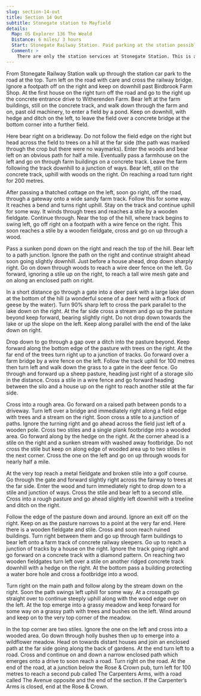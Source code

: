 ```yaml
---
slug: section-14-out
title: Section 14 Out
subtitle: Stonegate station to Mayfield
details:
  Map: OS Explorer 136 The Weald
  Distance: 6 miles/ 3 hours
  Start: Stonegate Railway Station. Paid parking at the station possible.
  Comment: >
    There are only the station services at Stonegate Station. This is a longer walk through varied and wooded countryside. There are many stiles and constant attention to maps and instructions is advisable.
---
```

From Stonegate Railway Station walk up through the station car park to the road at the top. Turn left on the road with care and cross the railway bridge. Ignore a footpath off on the right and keep on downhill past Birdbrook Farm Shop. At the first house on the right turn off the road and go to the right up the concrete entrance drive to Witherenden Farm. Bear left at the farm buildings, still on the concrete track, and walk down through the farm and on, past old machinery, to enter a field by a pond. Keep on downhill, with hedge and ditch on the left, to leave the field over a concrete bridge at the bottom corner into a further field.

Here bear right on a bridleway. Do not follow the field edge on the right but head across the field to trees on a hill at the far side (the path was marked through the crop but there were no waymarks). Enter the woods and bear left on an obvious path for half a mile. Eventually pass a farmhouse on the left and go on through farm buildings on a concrete track. Leave the farm following the track downhill to a junction of ways. Bear left, still on the concrete track, uphill with woods on the right. On reaching a road turn right for 200 metres.

After passing a thatched cottage on the left, soon go right, off the road, through a gateway onto a wide sandy farm track. Follow this for some way. It reaches a bend and turns right uphill. Stay on the track and continue uphill for some way. It winds through trees and reaches a stile by a wooden fieldgate. Continue through. Near the top of the hill, where track begins to swing left, go off right on a footpath with a wire fence on the right. This soon reaches a stile by a wooden fieldgate, cross and go on up through a wood.

Pass a sunken pond down on the right and reach the top of the hill. Bear left to a path junction. Ignore the path on the right and continue straight ahead soon going slightly downhill. Just before a house ahead, drop down sharply right. Go on down through woods to reach a wire deer fence on the left. Go forward, ignoring a stile up on the right, to reach a tall wire mesh gate and on along an enclosed path on right.

In a short distance go through a gate into a deer park with a large lake down at the bottom of the hill (a wonderful scene of a deer herd with a flock of geese by the water). Turn 90% sharp left to cross the park parallel to the lake down on the right. At the far side cross a stream and go up the pasture beyond keep forward, bearing slightly right. Do not drop down towards the lake or up the slope on the left. Keep along parallel with the end of the lake down on right.

Drop down to go through a gap over a ditch into the pasture beyond. Keep forward along the bottom edge of the pasture with trees on the right. At the far end of the trees turn right up to a junction of tracks. Go forward over a farm bridge by a wire fence on the left. Follow the track uphill for 100 metres then turn left and walk down the grass to a gate in the deer fence. Go through and forward up a sheep pasture, heading just right of a storage silo in the distance. Cross a stile in a wire fence and go forward heading between the silo and a house up on the right to reach another stile at the far side.

Cross into a rough area. Go forward on a raised path between ponds to a driveway. Turn left over a bridge and immediately right along a field edge with trees and a stream on the right. Soon cross a stile to a junction of paths. Ignore the turning right and go ahead across the field just left of a wooden pole. Cross two stiles and a single plank footbridge into a wooded area. Go forward along by the hedge on the right. At the corner ahead is a stile on the right and a sunken stream with washed away footbridge. Do not cross the stile but keep on along edge of wooded area up to two stiles in the next corner. Cross the one on the left and go on up through woods for nearly half a mile.

At the very top reach a metal fieldgate and broken stile into a golf course. Go through the gate and forward slightly right across the fairway to trees at the far side. Enter the wood and turn immediately right to drop down to a stile and junction of ways. Cross the stile and bear left to a second stile. Cross into a rough pasture and go ahead slightly left downhill with a treeline and ditch on the right.

Follow the edge of the pasture down and around. Ignore an exit off on the right. Keep on as the pasture narrows to a point at the very far end. Here there is a wooden fieldgate and stile. Cross and soon reach ruined buildings. Turn right between them and go up through farm buildings to bear left onto a farm track of concrete railway sleepers. Go up to reach a junction of tracks by a house on the right. Ignore the track going right and go forward on a concrete track with a diamond pattern. On reaching two wooden fieldgates turn left over a stile on another ridged concrete track downhill with a hedge on the right. At the bottom pass a building protecting a water bore hole and cross a footbridge into a wood.

Turn right on the main path and follow along by the stream down on the right. Soon the path swings left uphill for some way. At a crosspath go straight over to continue steeply uphill along with the wood edge over on the left. At the top emerge into a grassy meadow and keep forward for some way on a grassy path with trees and bushes on the left. Wind around and keep on to the very top corner of the meadow.

In the top corner are two stiles. Ignore the one on the left and cross into a wooded area. Go down through holly bushes then up to emerge into a wildflower meadow. Head on towards distant houses and join an enclosed path at the far side going along the back of gardens. At the end turn left to a road. Cross and continue on and down a narrow enclosed path which emerges onto a drive to soon reach a road. Turn right on the road. At the end of the road, at a junction below the Rose & Crown pub, turn left for 100 metres to reach a second pub called The Carpenters Arms, with a road called The Avenue opposite and the end of the section. If the Carpenter’s Arms is closed, end at the Rose & Crown.

